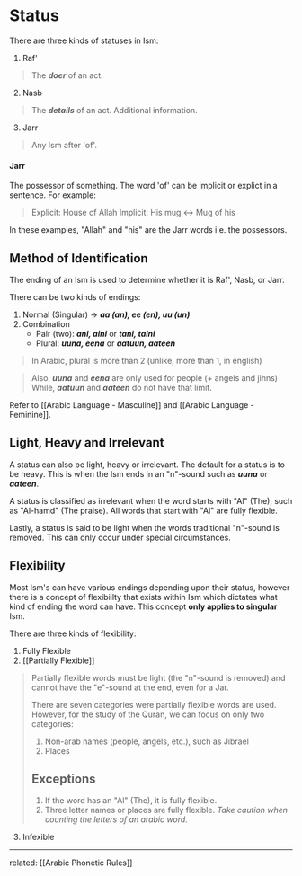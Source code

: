 # Status
There are three kinds of statuses in Ism:
1. Raf'
> The ***doer*** of an act.
2. Nasb
> The ***details***  of an act.  Additional information.
3. Jarr
> Any Ism after 'of'. 

#### Jarr
The possessor of something. The word 'of' can be implicit or explict in a sentence. For example:
> Explicit: House of Allah 
> Implicit: His mug <-> Mug of his

In these examples, "Allah" and "his" are the Jarr words i.e. the possessors.
<br>

## Method of Identification
The ending of an Ism is used to determine whether it is Raf', Nasb, or Jarr. 

There can be two kinds of endings:
1. Normal (Singular) -> ***aa (an), ee (en), uu (un)***
2. Combination
	- Pair (two):  ***ani, aini*** or ***tani, taini***
	- Plural: ***uuna, eena*** or ***aatuun, aateen*** 

> In Arabic, plural is more than 2 (unlike, more than 1, in english)

> Also, ***uuna*** and ***eena*** are only used for people (+ angels and jinns)
> While, ***aatuun*** and ***aateen*** do not have that limit.

Refer to [[Arabic Language - Masculine]] and [[Arabic Language - Feminine]].
<br>

## Light, Heavy and Irrelevant
A status can also be light, heavy or irrelevant. The default for a status is to be heavy. This is when the Ism ends in an "n"-sound such as ***uuna*** or ***aateen***.

A status is classified as irrelevant when the word starts with "Al" (The), such as "Al-hamd" (The praise). All words that start with "Al" are fully flexible. 

Lastly, a status is said to be light when the words traditional "n"-sound is removed. This can only occur under special circumstances.
<br>

## Flexibility
Most Ism's can have various endings depending upon their status, however there is a concept of flexibiilty that exists within Ism which dictates what kind of ending the word can have. This concept **only applies to singular** Ism.

There are three kinds of flexibility:
1. Fully Flexible
2. [[Partially Flexible]]
> Partially flexible words must be light (the "n"-sound is removed) and cannot have the "e"-sound at the end, even for a Jar.
>
> There are seven categories were partially flexible words are used. However, for the study of the Quran, we can focus on only two categories:
> 1. Non-arab names (people, angels, etc.), such as Jibrael
> 2. Places
>
> ## Exceptions
> 1. If the word has an "Al" (The), it is fully flexible.
> 2. Three letter names or places are fully flexible.
> *Take caution when counting the letters of an arabic word.*
> 
3. Infexible


---
related: [[Arabic Phonetic Rules]]
